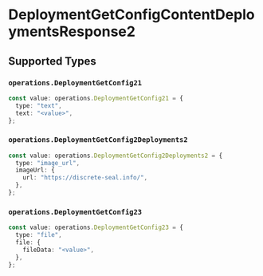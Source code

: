 # DeploymentGetConfigContentDeploymentsResponse2


## Supported Types

### `operations.DeploymentGetConfig21`

```typescript
const value: operations.DeploymentGetConfig21 = {
  type: "text",
  text: "<value>",
};
```

### `operations.DeploymentGetConfig2Deployments2`

```typescript
const value: operations.DeploymentGetConfig2Deployments2 = {
  type: "image_url",
  imageUrl: {
    url: "https://discrete-seal.info/",
  },
};
```

### `operations.DeploymentGetConfig23`

```typescript
const value: operations.DeploymentGetConfig23 = {
  type: "file",
  file: {
    fileData: "<value>",
  },
};
```

